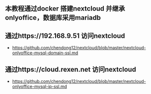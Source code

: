## 本教程通过docker 搭建nextcloud 并继承onlyoffice，数据库采用mariadb

## 通过https://192.168.9.51 访问nextcloud

* https://github.com/chendong12/nextcloud/blob/master/nextcloud-onlyoffice-mysql-domain-ssl.md

## 通过https://cloud.rexen.net 访问nextcloud

* https://github.com/chendong12/nextcloud/blob/master/nextcloud-onlyoffice-mysql-ip-ssl.md

